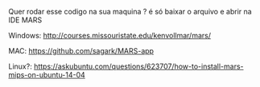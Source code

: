 Quer rodar esse codigo na sua maquina ? é só baixar o  arquivo e abrir na IDE MARS

Windows: http://courses.missouristate.edu/kenvollmar/mars/

MAC: https://github.com/sagark/MARS-app

Linux?: https://askubuntu.com/questions/623707/how-to-install-mars-mips-on-ubuntu-14-04
